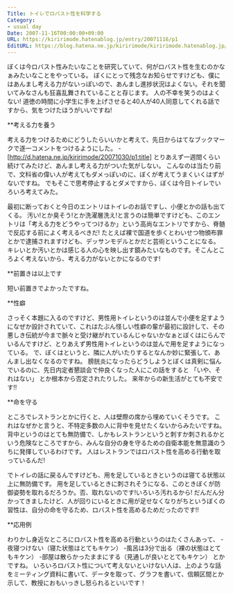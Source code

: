 ```yaml
---
Title: トイレでロバスト性を科学する
Category:
- usual day
Date: 2007-11-16T00:00:00+09:00
URL: https://kiririmode.hatenablog.jp/entry/20071116/p1
EditURL: https://blog.hatena.ne.jp/kiririmode/kiririmode.hatenablog.jp/atom/entry/8454420450078216230
---
```



ぼくは今ロバスト性みたいなことを研究していて、何がロバスト性を生むのかなぁみたいなことをやっている。
ぼくにとって残念なお知らせですけども、僕にはあんまし考える力がないっぽいので、あんまし進捗状況はよくない。それを聞いてみなさんも狂喜乱舞されていることと存じます。
人の不幸を笑うのはよくない! 
道徳の時間に小学生に手を上げさせると40人が40人同意してくれる話ですから、気をつけたほうがいいですね!

**考える力を養う

考える力をつけるためにどうしたらいいかと考えて、先日からはてなブックマークで逐一コメントをつけるようにした。
-[http://d.hatena.ne.jp/kiririmode/20071030/p1:title]
とりあえず一週間くらい続けてみたけど、あんまし考える力がついた気がしない。
こんなのは当たり前で、文科省の偉い人が考えてもダメっぽいのに、ぼくが考えてうまくいくはずがないですね。
でもそこで思考停止するとダメですから、ぼくは今日トイレでいろいろ考えてみた。


最初に断っておくと今日のエントリはトイレのお話ですし、小便とかの話も出てくる。
汚い!とか臭そう!とか洗濯層洗え!と言うのは簡単ですけども、このエントリは「考える力をどうやってつけるか」という高尚なエントリですから、脊髄で反応する前によく考えるべきだ!
たとえば裸で国道を歩くとわいせつ物頒布罪とかで逮捕されますけども、デッサンモデルとかだと芸術ということになる。
キレいとか汚いとかは感じる人の心を映し出す鏡みたいなものです。そこんところよく考えないから、考える力がないとかになるのです!

**前置きは以上です

短い前置きでよかったですね。

**性癖

さっそく本題に入るのですけど、男性用トイレというのは並んで小便を足すようになぜか設計されていて、これはたぶん怪しい性癖の輩が最初に設計して、その悪しき伝統が今まで脈々と受け継がれているんじゃないかなぁとぼくはにらんでいるんですけど、とりあえず男性用トイレというのは並んで用を足すようになっている。
で、ぼくはというと、隣に人がいたりするとなんか妙に緊張して、あんまし出なくなるのですね。
膀胱炎になったらどうしようとぼくは真剣に悩んでいるのに、先日内定者懇談会で仲良くなった人にこの話をすると
「いや、それはない」
とか根本から否定されたりした。
来年からの新生活がとても不安です!!

**命を守る

ところでレストランとかに行くと、人は壁際の席から埋めていくそうです。
これはなぜかと言うと、不特定多数の人に背中を見せたくないからみたいですね。背中というのはとても無防備で、しかもレストランというと刺すか刺されるかという危険なところですから、みんな自分の身を守るための自衛本能を無意識のうちに発揮しているわけです。
人はレストランではロバスト性を高める行動を取っているんだ!


でトイレの話に戻るんですけども、用を足しているときというのは寝てる状態以上に無防備です。
用を足しているときに刺されそうになる、このときぼくが防御姿勢を取れるだろうか。否、取れないのです!いろいろ汚れるから!
だんだん分かってきましたけど、人が回りにいるときに用が足せなくなりがちというぼくの習性は、自分の命を守るため、ロバスト性を高めるためだったのです!!

**応用例

わりかし身近なところにロバスト性を高める行動というのはたくさんあって、
-夜寝つけない（寝た状態はとてもキケン）
-風呂は3分で出る（裸の状態はとてもキケン）
-部屋は散らかったままにする（見通しが良いととてもキケン）
とかですね。
いろいろロバスト性について考えないといけない人は、上のような話をミーティング資料に書いて、データを取って、グラフを書いて、信頼区間とか示して、教授におもいっきし怒られるといいです！
